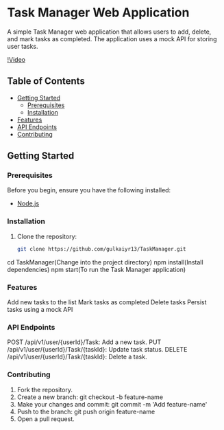 # Task Manager Web Application

A simple Task Manager web application that allows users to add, delete, and mark tasks as completed. The application uses a mock API for storing user tasks.

[!Video](https://youtu.be/l_GgiODQVIY)

## Table of Contents

- [Getting Started](#getting-started)
  - [Prerequisites](#prerequisites)
  - [Installation](#installation)
- [Features](#features)
- [API Endpoints](#api-endpoints)
- [Contributing](#contributing)
## Getting Started

### Prerequisites

Before you begin, ensure you have the following installed:

- [Node.js](https://nodejs.org/en/download/)

### Installation

1. Clone the repository:

   ```bash
   git clone https://github.com/gulkaiyr13/TaskManager.git
cd TaskManager(Change into the project directory)
npm install(Install dependencies)
npm start(To run the Task Manager application)

### Features

Add new tasks to the list
Mark tasks as completed
Delete tasks
Persist tasks using a mock API

### API Endpoints

POST /api/v1/user/{userId}/Task: Add a new task.
PUT /api/v1/user/{userId}/Task/{taskId}: Update task status.
DELETE /api/v1/user/{userId}/Task/{taskId}: Delete a task.

### Contributing
1. Fork the repository.
2. Create a new branch: git checkout -b feature-name
3. Make your changes and commit: git commit -m 'Add feature-name'
4. Push to the branch: git push origin feature-name
5. Open a pull request.

